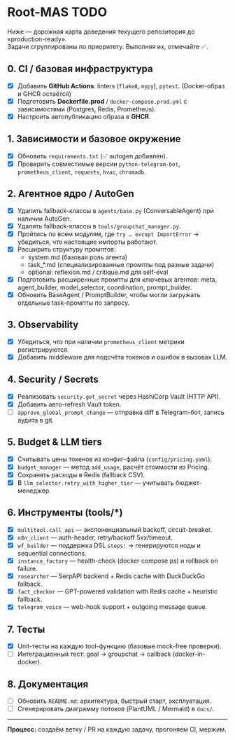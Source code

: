 # Root-MAS TODO

Ниже — дорожная карта доведения текущего репозитория до «production-ready».  
Задачи сгруппированы по приоритету. Выполняя их, отмечайте ✅.

## 0. CI / базовая инфраструктура
- [x] Добавить **GitHub Actions**: linters (`flake8`, `mypy`), `pytest`. (Docker-образ и GHCR остаётся)
- [x] Подготовить **Dockerfile.prod** / `docker-compose.prod.yml` с зависимостями (Postgres, Redis, Prometheus).
- [x] Настроить автопубликацию образа в **GHCR**.

## 1. Зависимости и базовое окружение
- [x] Обновить `requirements.txt` (✅ autogen добавлен).
- [x] Проверить совместимые версии `python-telegram-bot`, `prometheus_client`, `requests`, `hvac`, `chromadb`.

## 2. Агентное ядро / AutoGen
- [x] Удалить fallback-классы в `agents/base.py` (ConversableAgent) при наличии AutoGen.
- [x] Удалить fallback-классы в `tools/groupchat_manager.py`.
- [x] Пройтись по всем модулям, где `try … except ImportError` → убедиться, что настоящие импорты работают.
- [x] Расширить структуру промптов:
  - system.md (базовая роль агента)
  - task_*.md (специализированные промпты под разные задачи)
  - optional: reflexion.md / critique.md для self-eval
- [x] Подготовить расширенные промпты для ключевых агентов: meta, agent_builder, model_selector, coordination, prompt_builder.
- [x] Обновить BaseAgent / PromptBuilder, чтобы могли загружать отдельные task-промпты по запросу.

## 3. Observability
- [x] Убедиться, что при наличии `prometheus_client` метрики регистрируются.
- [x] Добавить middleware для подсчёта токенов и ошибок в вызовах LLM.

## 4. Security / Secrets
- [x] Реализовать `security.get_secret` через HashiCorp Vault (HTTP API).
- [x] Добавить авто-refresh Vault token.
- [ ] `approve_global_prompt_change` — отправка diff в Telegram-бот, запись аудита в git.

## 5. Budget & LLM tiers
- [x] Считывать цены токенов из конфиг-файла (`config/pricing.yaml`).
- [x] `budget_manager` — метод `add_usage`, расчёт стоимости из Pricing.
- [x] Сохранять расходы в Redis (fallback CSV).
- [x] В `llm_selector.retry_with_higher_tier` — учитывать бюджет-менеджер.

## 6. Инструменты (tools/*)
- [x] `multitool.call_api` — экспоненциальный backoff, circuit-breaker.
- [x] `n8n_client` — auth-header, retry/backoff 5xx/timeout.
- [x] `wf_builder` — поддержка DSL `steps:` → генерируются ноды и sequential connections.
- [x] `instance_factory` — health-check (docker compose ps) и rollback on failure.
- [x] `researcher` — SerpAPI backend + Redis cache with DuckDuckGo fallback.
- [x] `fact_checker` — GPT-powered validation with Redis cache + heuristic fallback.
- [x] `telegram_voice` — web-hook support + outgoing message queue.

## 7. Тесты
- [x] Unit-тесты на каждую tool-функцию (базовые mock-free проверки).
- [ ] Интеграционный тест: goal → groupchat → callback (docker-in-docker).

## 8. Документация
- [ ] Обновить `README.md`: архитектура, быстрый старт, эксплуатация.
- [ ] Сгенерировать диаграмму потоков (PlantUML / Mermaid) в `docs/`.

---
**Процесс:** создаём ветку / PR на каждую задачу, прогоняем CI, мержим.